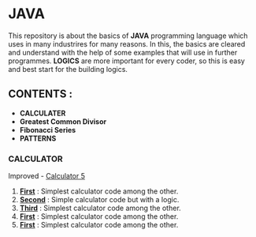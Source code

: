 # JAVA
This repository is about the basics of <b>JAVA</b> programming language which uses in many industrires for many reasons. In this, the basics are cleared and understand with the help of some examples that will use in further programmes. <b>LOGICS</b> are more important for every coder, so this is easy and best start for the building logics.<br>

<h2>CONTENTS : </h2>
<ul>
  <li><b>CALCULATER</b></li>
  <li><b>Greatest Common Divisor</b></li>
  <li><b>Fibonacci Series</b></li>
  <li><b>PATTERNS</b></li>
</ul>

<h3>CALCULATOR</h3>
  <div>Improved - <a href='https://github.com/himanshuaryan/JAVA/blob/main/calc4.java'>Calculator 5</a></div>
  <ol>
    <li><b><a href='https://github.com/himanshuaryan/JAVA/blob/main/calc0.java'>First</a></b> : Simplest calculator code among the other.</li>
    <li><b><a href='https://github.com/himanshuaryan/JAVA/blob/main/calc1.java'>Second</a></b> : Simple calculator code but with a logic.</li>
    <li><b><a href='https://github.com/himanshuaryan/JAVA/blob/main/calc2.java'>Third</a></b> : Simplest calculator code among the other.</li>
    <li><b><a href='https://github.com/himanshuaryan/JAVA/blob/main/calc3.java'>First</a></b> : Simplest calculator code among the other.</li>
    <li><b><a href='https://github.com/himanshuaryan/JAVA/blob/main/calc4.java'>First</a></b> : Simplest calculator code among the other.</li>
  </ol>
